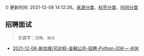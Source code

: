 :alarm_clock: 更新时间: 2021-12-08 14:12:26。[来源分类](../README.md)、[标签分类](../TAGS.md)、[时间分类](../TIMELINE.md)

## 招聘面试


> 关键字：`招聘`、`面试`



- [2021-12-08-新加坡/可远程-金融公司-招聘-Python-20K-~-40K](https://www.v2ex.com/t/820977) 